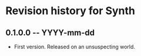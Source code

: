 # Revision history for Synth

## 0.1.0.0  -- YYYY-mm-dd

* First version. Released on an unsuspecting world.
